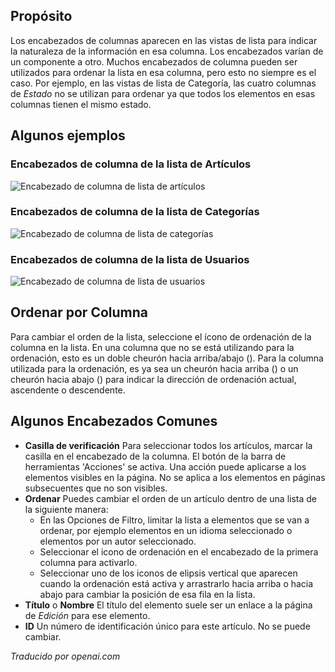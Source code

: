 <!-- Filename: Help4.x:List_Column_Headers  / Display title: En-têtes de colonnes de liste -->

## Propósito

Los encabezados de columnas aparecen en las vistas de lista para indicar la naturaleza de la información en esa columna. Los encabezados varían de un componente a otro. Muchos encabezados de columna pueden ser utilizados para ordenar la lista en esa columna, pero esto no siempre es el caso. Por ejemplo, en las vistas de lista de Categoría, las cuatro columnas de *Estado* no se utilizan para ordenar ya que todos los elementos en esas columnas tienen el mismo estado.

## Algunos ejemplos

### Encabezados de columna de la lista de Artículos

![Encabezado de columna de lista de artículos](../../../es/images/common-elements/articles-list-column-header.png)

### Encabezados de columna de la lista de Categorías

![Encabezado de columna de lista de categorías](../../../es/images/common-elements/categories-list-column-header.png)

### Encabezados de columna de la lista de Usuarios

![Encabezado de columna de lista de usuarios](../../../es/images/common-elements/users-list-column-header.png)

## Ordenar por Columna

Para cambiar el orden de la lista, seleccione el ícono de ordenación de la columna en la lista. En una columna que no se está utilizando para la ordenación, esto es un doble cheurón hacia arriba/abajo (<span class="ms-1 icon-sort" aria-hidden="true"></span>). Para la columna utilizada para la ordenación, es ya sea un cheurón hacia arriba (<span class="ms-1 icon-caret-up" aria-hidden="true"></span>) o un cheurón hacia abajo (<span class="ms-1 icon-caret-down" aria-hidden="true"></span>) para indicar la dirección de ordenación actual, ascendente o descendente.

## Algunos Encabezados Comunes

- **Casilla de verificación** Para seleccionar todos los artículos, marcar la casilla en el encabezado de la columna.
    El botón de la barra de herramientas 'Acciones' se activa. Una acción puede aplicarse a los 
    elementos visibles en la página. No se aplica a los elementos en páginas subsecuentes 
    que no son visibles.
- **Ordenar** Puedes cambiar el orden de un artículo dentro de una lista de la 
    siguiente manera:
  - En las Opciones de Filtro, limitar la lista a elementos que se van a ordenar, por ejemplo 
    elementos en un idioma seleccionado o elementos por un autor seleccionado.
  - Seleccionar el icono de ordenación <i class="fa-solid fa-sort"></i> en el encabezado de la primera 
    columna para activarlo.
  - Seleccionar uno de los iconos de elipsis vertical <span class="icon-ellipsis-v"></span> 
    que aparecen cuando la ordenación está activa y arrastrarlo hacia arriba o hacia abajo para cambiar la 
    posición de esa fila en la lista.
- **Título** o **Nombre** El título del elemento suele ser un enlace a la 
    página de *Edición* para ese elemento.
- **ID** Un número de identificación único para este artículo. No se puede cambiar.

*Traducido por openai.com*

